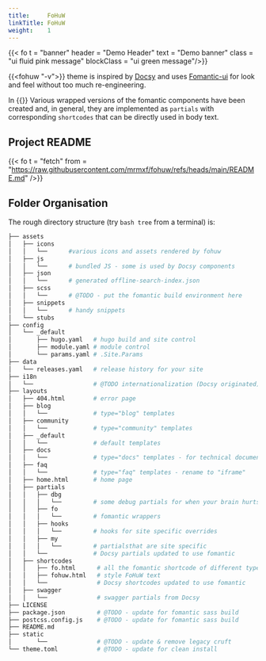 ```yaml
---
title:     FoHuW
linkTitle: FoHuW
weight:    1
---
```


{{< fo t = "banner" header = "Demo Header" text = "Demo banner" class = "ui fluid pink message" blockClass = "ui green message"/>}}

{{<fohuw "-v">}} theme is inspired by [Docsy][1] and uses [Fomantic-ui][3] for look
and feel without too much re-engineering.

In {{<fo t = "fohuw" />}} Various wrapped versions of the fomantic components have been created and,
in general, they are implemented as `partials` with corresponding `shortcodes`
that can be directly used in body text.

## Project README

{{< fo  t = "fetch" from = "https://raw.githubusercontent.com/mrmxf/fohuw/refs/heads/main/README.md"  />}}

## Folder Organisation

The rough directory structure (try `bash tree` from a terminal) is:

```sh
├── assets
│   ├── icons
│   │   └──      #various icons and assets rendered by fohuw
│   ├── js
│   │   └──      # bundled JS - some is used by Docsy components
│   ├── json
│   │   └──      # generated offline-search-index.json
│   ├── scss
│   │   └──      # @TODO - put the fomantic build environment here
│   ├── snippets
│   │   └──      # handy snippets
│   └── stubs
├── config
│   └── _default
│       ├── hugo.yaml   # hugo build and site control
│       ├── module.yaml # module control
│       └── params.yaml # .Site.Params
├── data
│   └── releases.yaml   # release history for your site
├── i18n
│   └──                 # @TODO internationalization (Docsy originated)
├── layouts
│   ├── 404.html        # error page
│   ├── blog
│   │   └──             # type="blog" templates
│   ├── community
│   │   └──             # type="community" templates
│   ├── _default
│   │   └──             # default templates
│   ├── docs
│   │   └──             # type="docs" templates - for technical documentation
│   ├── faq
│   │   └──             # type="faq" templates - rename to "iframe"
│   ├── home.html       # home page
│   ├── partials
│   │   ├── dbg
│   │   │   └──         # some debug partials for when your brain hurts
│   │   ├── fo
│   │   │   └──         # fomantic wrappers
│   │   ├── hooks
│   │   │   └──         # hooks for site specific overrides
│   │   ├── my
│   │   │   └──         # partialsthat are site specific
│   │   └──             # Docsy partials updated to use fomantic
│   ├── shortcodes
│   │   ├── fo.html      # all the fomantic shortcode of different types
│   │   ├── fohuw.html   # style FoHuW text
│   │   └──              # Docsy shortcodes updated to use fomantic
│   ├── swagger
│   │   └──              # swagger partials from Docsy
├── LICENSE
├── package.json         # @TODO - update for fomantic sass build
├── postcss.config.js    # @TODO - update for fomantic sass build
├── README.md
├── static
│       └──              # @TODO - update & remove legacy cruft
└── theme.toml           # @TODO - update for clean install
```

[1]: https://www.docsy.dev/
[2]: https://kit.svelte.dev/
[3]: https://fomantic-ui.com/
